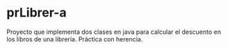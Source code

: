 # prLibrer-a
Proyecto que implementa dos clases en java para calcular el descuento en los libros de una librería. Práctica con herencia.
